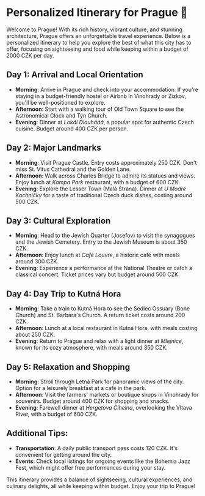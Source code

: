 # Personalized Itinerary for Prague 🎯

Welcome to Prague! With its rich history, vibrant culture, and stunning architecture, Prague offers an unforgettable travel experience. Below is a personalized itinerary to help you explore the best of what this city has to offer, focusing on sightseeing and food while keeping within a budget of 2000 CZK per day.

## Day 1: Arrival and Local Orientation
- **Morning**: Arrive in Prague and check into your accommodation. If you're staying in a budget-friendly hostel or Airbnb in Vinohrady or Zizkov, you'll be well-positioned to explore.
- **Afternoon**: Start with a walking tour of Old Town Square to see the Astronomical Clock and Týn Church.
- **Evening**: Dinner at *Lokál Dlouhááá*, a popular spot for authentic Czech cuisine. Budget around 400 CZK per person.

## Day 2: Major Landmarks
- **Morning**: Visit Prague Castle. Entry costs approximately 250 CZK. Don't miss St. Vitus Cathedral and the Golden Lane.
- **Afternoon**: Walk across Charles Bridge to admire its statues and views. Enjoy lunch at *Kampa Park* restaurant, with a budget of 600 CZK.
- **Evening**: Explore the Lesser Town (Malá Strana). Dinner at *U Modré Kachničky* for a taste of traditional Czech duck dishes, costing around 500 CZK.

## Day 3: Cultural Exploration
- **Morning**: Head to the Jewish Quarter (Josefov) to visit the synagogues and the Jewish Cemetery. Entry to the Jewish Museum is about 350 CZK.
- **Afternoon**: Enjoy lunch at *Café Louvre*, a historic café with meals around 300 CZK.
- **Evening**: Experience a performance at the National Theatre or catch a classical concert. Ticket prices vary but budget around 500 CZK.

## Day 4: Day Trip to Kutná Hora
- **Morning**: Take a train to Kutná Hora to see the Sedlec Ossuary (Bone Church) and St. Barbara's Church. A return ticket costs around 200 CZK.
- **Afternoon**: Lunch at a local restaurant in Kutná Hora, with meals costing about 250 CZK.
- **Evening**: Return to Prague and relax with a light dinner at *Mlejnice*, known for its cozy atmosphere, with meals around 350 CZK.

## Day 5: Relaxation and Shopping
- **Morning**: Stroll through Letná Park for panoramic views of the city. Option for a leisurely breakfast at a café in the park.
- **Afternoon**: Visit the farmers' markets or boutique shops in Vinohrady for souvenirs. Budget around 400 CZK for shopping and snacks.
- **Evening**: Farewell dinner at *Hergetova Cihelna*, overlooking the Vltava River, with a budget of 600 CZK.

## Additional Tips:
- **Transportation**: A daily public transport pass costs 120 CZK. It's convenient for getting around the city.
- **Events**: Check local listings for ongoing events like the Bohemia Jazz Fest, which might offer free performances during your stay.

This itinerary provides a balance of sightseeing, cultural experiences, and culinary delights, all while keeping within budget. Enjoy your trip to Prague!